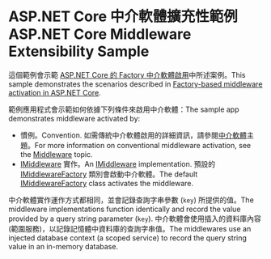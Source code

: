 # <a name="aspnet-core-middleware-extensibility-sample"></a><span data-ttu-id="9404a-101">ASP.NET Core 中介軟體擴充性範例</span><span class="sxs-lookup"><span data-stu-id="9404a-101">ASP.NET Core Middleware Extensibility Sample</span></span>

<span data-ttu-id="9404a-102">這個範例會示範 [ASP.NET Core 的 Factory 中介軟體啟用](https://docs.microsoft.com/aspnet/core/fundamentals/middleware/middleware-extensibility)中所述案例。</span><span class="sxs-lookup"><span data-stu-id="9404a-102">This sample demonstrates the scenarios described in [Factory-based middleware activation in ASP.NET Core](https://docs.microsoft.com/aspnet/core/fundamentals/middleware/middleware-extensibility).</span></span>

<span data-ttu-id="9404a-103">範例應用程式會示範如何依據下列條件來啟用中介軟體：</span><span class="sxs-lookup"><span data-stu-id="9404a-103">The sample app demonstrates middleware activated by:</span></span>

* <span data-ttu-id="9404a-104">慣例。</span><span class="sxs-lookup"><span data-stu-id="9404a-104">Convention.</span></span> <span data-ttu-id="9404a-105">如需傳統中介軟體啟用的詳細資訊，請參閱[中介軟體](https://docs.microsoft.com/aspnet/core/fundamentals/middleware/)主題。</span><span class="sxs-lookup"><span data-stu-id="9404a-105">For more information on conventional middleware activation, see the [Middleware](https://docs.microsoft.com/aspnet/core/fundamentals/middleware/) topic.</span></span>
* <span data-ttu-id="9404a-106">[IMiddleware](https://docs.microsoft.com/dotnet/api/microsoft.aspnetcore.http.imiddleware) 實作。</span><span class="sxs-lookup"><span data-stu-id="9404a-106">An [IMiddleware](https://docs.microsoft.com/dotnet/api/microsoft.aspnetcore.http.imiddleware) implementation.</span></span> <span data-ttu-id="9404a-107">預設的 [IMiddlewareFactory](https://docs.microsoft.com/dotnet/api/microsoft.aspnetcore.http.imiddlewarefactory) 類別會啟動中介軟體。</span><span class="sxs-lookup"><span data-stu-id="9404a-107">The default [IMiddlewareFactory](https://docs.microsoft.com/dotnet/api/microsoft.aspnetcore.http.imiddlewarefactory) class activates the middleware.</span></span>

<span data-ttu-id="9404a-108">中介軟體實作運作方式都相同，並會記錄查詢字串參數 (`key`) 所提供的值。</span><span class="sxs-lookup"><span data-stu-id="9404a-108">The middleware implementations function identically and record the value provided by a query string parameter (`key`).</span></span> <span data-ttu-id="9404a-109">中介軟體會使用插入的資料庫內容 (範圍服務)，以記錄記憶體中資料庫的查詢字串值。</span><span class="sxs-lookup"><span data-stu-id="9404a-109">The middlewares use an injected database context (a scoped service) to record the query string value in an in-memory database.</span></span>
